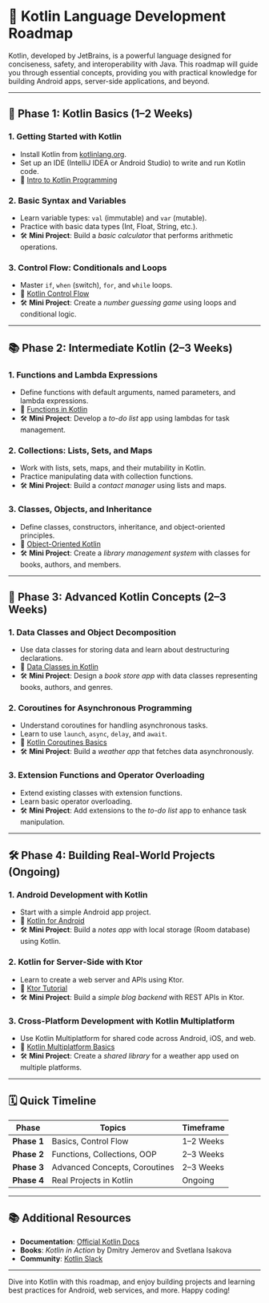 # 🚀 Kotlin Language Development Roadmap

Kotlin, developed by JetBrains, is a powerful language designed for conciseness, safety, and interoperability with Java. This roadmap will guide you through essential concepts, providing you with practical knowledge for building Android apps, server-side applications, and beyond.

---

## 🏁 Phase 1: Kotlin Basics (1–2 Weeks)

### 1. **Getting Started with Kotlin**
   - Install Kotlin from [kotlinlang.org](https://kotlinlang.org/).
   - Set up an IDE (IntelliJ IDEA or Android Studio) to write and run Kotlin code.
   - 🎥 [Intro to Kotlin Programming](https://www.youtube.com/watch?v=8X1WXxy_5DY)

### 2. **Basic Syntax and Variables**
   - Learn variable types: `val` (immutable) and `var` (mutable).
   - Practice with basic data types (Int, Float, String, etc.).
   - 🛠️ **Mini Project**: Build a *basic calculator* that performs arithmetic operations.

### 3. **Control Flow: Conditionals and Loops**
   - Master `if`, `when` (switch), `for`, and `while` loops.
   - 🎥 [Kotlin Control Flow](https://www.youtube.com/watch?v=5flXjffwPjw)
   - 🛠️ **Mini Project**: Create a *number guessing game* using loops and conditional logic.

---

## 📚 Phase 2: Intermediate Kotlin (2–3 Weeks)

### 1. **Functions and Lambda Expressions**
   - Define functions with default arguments, named parameters, and lambda expressions.
   - 🎥 [Functions in Kotlin](https://www.youtube.com/watch?v=s-oKQh2g8sY)
   - 🛠️ **Mini Project**: Develop a *to-do list* app using lambdas for task management.

### 2. **Collections: Lists, Sets, and Maps**
   - Work with lists, sets, maps, and their mutability in Kotlin.
   - Practice manipulating data with collection functions.
   - 🛠️ **Mini Project**: Build a *contact manager* using lists and maps.

### 3. **Classes, Objects, and Inheritance**
   - Define classes, constructors, inheritance, and object-oriented principles.
   - 🎥 [Object-Oriented Kotlin](https://www.youtube.com/watch?v=w9Hkn30RXPw)
   - 🛠️ **Mini Project**: Create a *library management system* with classes for books, authors, and members.

---

## 🚀 Phase 3: Advanced Kotlin Concepts (2–3 Weeks)

### 1. **Data Classes and Object Decomposition**
   - Use data classes for storing data and learn about destructuring declarations.
   - 🎥 [Data Classes in Kotlin](https://www.youtube.com/watch?v=h0jtQn9KPhU)
   - 🛠️ **Mini Project**: Design a *book store app* with data classes representing books, authors, and genres.

### 2. **Coroutines for Asynchronous Programming**
   - Understand coroutines for handling asynchronous tasks.
   - Learn to use `launch`, `async`, `delay`, and `await`.
   - 🎥 [Kotlin Coroutines Basics](https://www.youtube.com/watch?v=_hfBv0a09Jc)
   - 🛠️ **Mini Project**: Build a *weather app* that fetches data asynchronously.

### 3. **Extension Functions and Operator Overloading**
   - Extend existing classes with extension functions.
   - Learn basic operator overloading.
   - 🛠️ **Mini Project**: Add extensions to the *to-do list* app to enhance task manipulation.

---

## 🛠️ Phase 4: Building Real-World Projects (Ongoing)

### 1. **Android Development with Kotlin**
   - Start with a simple Android app project.
   - 🎥 [Kotlin for Android](https://www.youtube.com/watch?v=2VApqCx6LyI)
   - 🛠️ **Mini Project**: Build a *notes app* with local storage (Room database) using Kotlin.

### 2. **Kotlin for Server-Side with Ktor**
   - Learn to create a web server and APIs using Ktor.
   - 🎥 [Ktor Tutorial](https://www.youtube.com/watch?v=2cyzYXYfBYA)
   - 🛠️ **Mini Project**: Build a *simple blog backend* with REST APIs in Ktor.

### 3. **Cross-Platform Development with Kotlin Multiplatform**
   - Use Kotlin Multiplatform for shared code across Android, iOS, and web.
   - 🎥 [Kotlin Multiplatform Basics](https://www.youtube.com/watch?v=Z8b2LP95JZ4)
   - 🛠️ **Mini Project**: Create a *shared library* for a weather app used on multiple platforms.

---

## 🗓️ Quick Timeline

| **Phase**                | **Topics**                      | **Timeframe**      |
|--------------------------|---------------------------------|--------------------|
| **Phase 1**              | Basics, Control Flow            | 1–2 Weeks         |
| **Phase 2**              | Functions, Collections, OOP     | 2–3 Weeks         |
| **Phase 3**              | Advanced Concepts, Coroutines   | 2–3 Weeks         |
| **Phase 4**              | Real Projects in Kotlin         | Ongoing           |

---

## 📚 Additional Resources

- **Documentation**: [Official Kotlin Docs](https://kotlinlang.org/docs/home.html)
- **Books**: *Kotlin in Action* by Dmitry Jemerov and Svetlana Isakova
- **Community**: [Kotlin Slack](https://kotlinlang.slack.com/)

---

Dive into Kotlin with this roadmap, and enjoy building projects and learning best practices for Android, web services, and more. Happy coding!